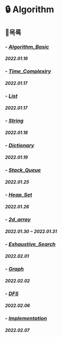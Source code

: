 # **🔒 Algorithm**

## 🔑목록

### - [*Algorithm_Basic*](https://github.com/ParkJiHwan22/TIL/blob/main/TIL_Repositories/Algorithm/230116_algorithm_basic.md)
##### 2022.01.16

### - [*Time_Complexiry*](https://github.com/ParkJiHwan22/TIL/blob/main/TIL_Repositories/Algorithm/230117_%20time_complexity.md)
##### 2022.01.17

### - [*List*](https://github.com/ParkJiHwan22/TIL/blob/main/TIL_Repositories/Algorithm/230117_list.md)
##### 2022.01.17

### - [*String*](https://github.com/ParkJiHwan22/TIL/blob/main/TIL_Repositories/Algorithm/230118_string.md)
##### 2022.01.18

### - [*Dictionary*](https://github.com/ParkJiHwan22/TIL/blob/main/TIL_Repositories/Algorithm/230119_dictionary.md)
##### 2022.01.19

### - [*Stack_Queue*](https://github.com/ParkJiHwan22/TIL/blob/main/TIL_Repositories/Algorithm/230125_stack_queue.md)
##### 2022.01.25

### - [*Heap_Set*](https://github.com/ParkJiHwan22/TIL/blob/main/TIL_Repositories/Algorithm/230126_heap_set.md)
##### 2022.01.26

### - [*2d_array*](https://github.com/ParkJiHwan22/TIL/blob/main/TIL_Repositories/Algorithm/230130_2d_array.md)
##### 2022.01.30 ~ 2022.01.31

### - [*Exhaustive_Search*](https://github.com/ParkJiHwan22/TIL/blob/main/TIL_Repositories/Algorithm/230201_exhaustive_search.md)
##### 2022.02.01

### - [*Graph*](https://github.com/ParkJiHwan22/TIL/blob/main/TIL_Repositories/Algorithm/230202_graph.md)
##### 2022.02.02

### - [*DFS*]()
##### 2022.02.06

### - [*Implementation*]()
##### 2022.02.07


